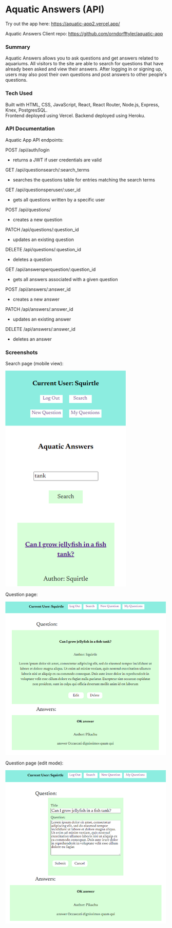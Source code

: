 # Aquatic Answers (API)

Try out the app here: https://aquatic-app2.vercel.app/

Aquatic Answers Client repo: https://github.com/orndorfftyler/aquatic-app

### Summary

Aquatic Answers allows you to ask questions and get answers related to aquariums. All visitors to the site are able to search for questions that have already been asked and view their answers. After logging in or signing up, users may also post their own questions and post answers to other people's questions.

### Tech Used

Built with HTML, CSS, JavaScript, React, React Router, Node.js, Express, Knex, PostgresSQL. \
Frontend deployed using Vercel. Backend deployed using Heroku.

### API Documentation

Aquatic App API endpoints:

POST /api/auth/login
- returns a JWT if user credentials are valid 

GET /api/questionsearch/:search_terms
- searches the questions table for entries matching the search terms

GET /api/questionsperuser/:user_id
- gets all questions written by a specific user

POST /api/questions/
- creates a new question

PATCH /api/questions/:question_id
- updates an existing question

DELETE /api/questions/:question_id
- deletes a question

GET /api/answersperquestion/:question_id
- gets all answers associated with a given question

POST /api/answers/:answer_id
- creates a new answer 

PATCH /api/answers/:answer_id
- updates an existing answer

DELETE /api/answers/:answer_id
- deletes an answer

### Screenshots

Search page (mobile view):

<img src="./screenshots/aquatic-answers-search.PNG" width="375">

Question page:

<img src="./screenshots/aquatic-answers-question-page.PNG" width="500">

Question page (edit mode):

<img src="./screenshots/aquatic-answers-question-page-edit.PNG" width="500">
